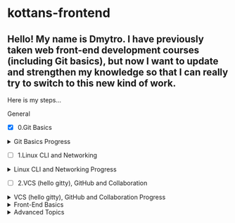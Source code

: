 # kottans-frontend

Hello! My name is Dmytro. I have previously taken web front-end development courses (including Git basics), but now I want to update and strengthen my knowledge so that I can really try to switch to this new kind of work.
---
Here is my steps...

General

 - [x] 0.Git Basics
 <details>
  <summary>Git Basics Progress</summary>
 
I've passed Udacity ["Version Control with Git" course](https://learn.udacity.com/courses/ud123).
Here is a progress:
![This is my progress at Udacity Version Control with Git](/img/udacity-course-ud123.png)

I like it and I've learned that when you're learning Git, it's not always good to use just the terminal for better understanding. While taking the Udasity course, I also used the GUI **GitKraken**, which not only provides a terminal for entering commands, but also visualizes the commit tree and file folders very well, which helps a lot in learning as well.
*By the way, I didn't really like the **GitHub Desktop** app, as it seemed to me rather limited in functionality and the visual part of the process demonstration.* :smile:

Here is a progress:
![This is my progress at learngitbranching.js.org Basics](/img/learngitbranching-1.jpg)
![and learngitbranching.js.org Remote Repositories](/img/learngitbranching-2.jpg)

*As it seems to me, although visually all these colored circles look logical and nice, but the level of understanding of these tutorials for me personally is worse than the classical course, as was in Udasity, where everything is shown by real examples. As I see it, even the official Git documentation comes out clearer than these exercises. I guess I'm a bit of a retard.*:grimacing:
</details>

- [ ] 1.Linux CLI and Networking

<details>
<summary>Linux CLI and Networking Progress</summary>
Linux Survival Guide was pretty interesting and had an nice old-school charm, like in DOS childhood.
![The final window of LSG](/img/linuxsurvival.jpg)
</details>

 - [ ] 2.VCS (hello gitty), GitHub and Collaboration
<details>
<summary>VCS (hello gitty), GitHub and Collaboration Progress</summary>
</details>
 
<details>
<summary> Front-End Basics</summary> 

- [ ] 3.Intro to HTML & CSS
- [ ] 4.Responsive Web Design
- [ ] 5.HTML & CSS Practice
- [ ] 6.JavaScript Basics
- [ ] 7.Document Object Model 

</details>

<details>
<summary> Advanced Topics</summary> 

- [ ] 8.Building a Tiny JS World (pre-OOP)
- [ ] 9.Object oriented JS 
- [ ] 10.OOP exercise 
- [ ] 11.Offline Web Applications 
- [ ] 12.Memory pair game 
- [ ] 13.Website Performance Optimization 
- [ ] 14.Friends App 

</details>
